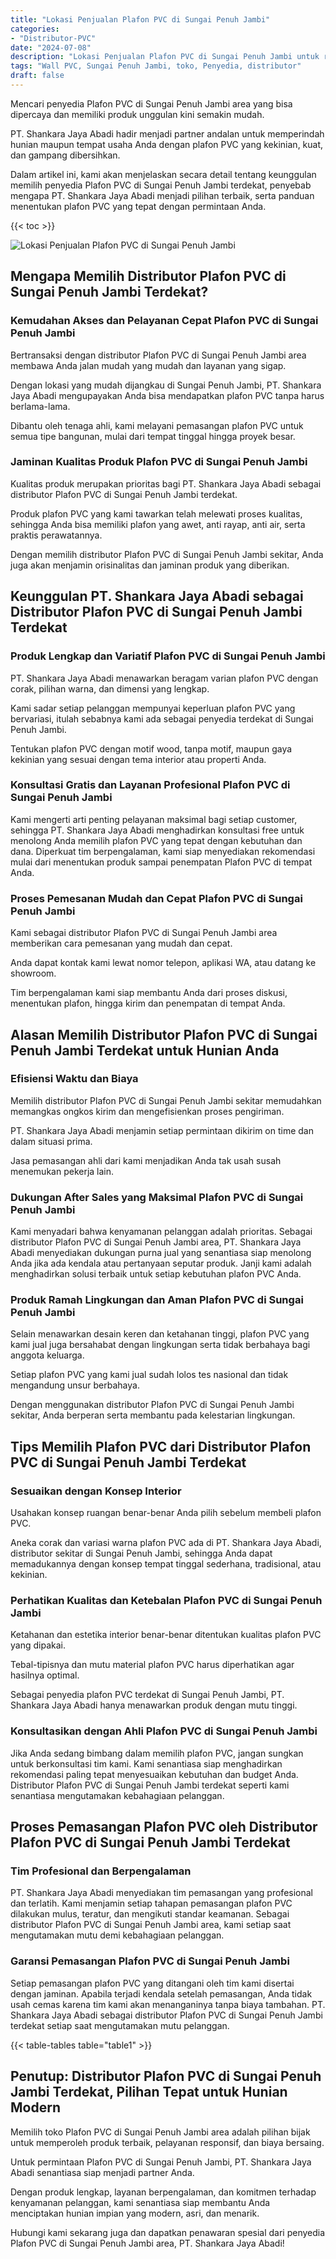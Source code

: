 ```yaml
---
title: "Lokasi Penjualan Plafon PVC di Sungai Penuh Jambi"
categories: 
- "Distributor-PVC"
date: "2024-07-08"
description: "Lokasi Penjualan Plafon PVC di Sungai Penuh Jambi untuk rumah, kantor, serta toko. Material unggulan, pilihan motif, pilihan warna menarik, beserta jasa penempatan ditangani oleh tim ahli serta jaminan resmi!|Jasa distribusi Plafon PVC di Sungai Penuh Jambi untuk keperluan rumah, perkantoran, maupun gerai, beserta produk unggulan dan pemasangan oleh tenaga ahli profesional dan garansi resmi.|Pilihan Plafon PVC di Sungai Penuh Jambi yang terbukti bagi rumah, office, dan ritel, bersama panel berkualitas dan penempatan ditangani oleh teknisi berpengalaman serta kepastian resmi.|Distribusi Plafon PVC di Sungai Penuh Jambi untuk rumah, kantor, dan gerai, beserta material berkualitas dan pemasangan oleh tenaga ahli berpengalaman, lengkap dengan garansi resmi.}"
tags: "Wall PVC, Sungai Penuh Jambi, toko, Penyedia, distributor"
draft: false
---
```


Mencari penyedia Plafon PVC di Sungai Penuh Jambi area yang bisa dipercaya dan memiliki produk unggulan kini semakin mudah.

PT. Shankara Jaya Abadi hadir menjadi partner andalan untuk memperindah hunian maupun tempat usaha Anda dengan plafon PVC yang kekinian, kuat, dan gampang dibersihkan.

Dalam artikel ini, kami akan menjelaskan secara detail tentang keunggulan memilih penyedia Plafon PVC di Sungai Penuh Jambi terdekat, penyebab mengapa PT. Shankara Jaya Abadi menjadi pilihan terbaik, serta panduan menentukan plafon PVC yang tepat dengan permintaan Anda.

{{< toc >}}

![Lokasi Penjualan Plafon PVC di Sungai Penuh Jambi](/images/Distributor-PVC/Lokasi-Penjualan-Plafon-PVC-di-Sungai-Penuh-Jambi.png)


## Mengapa Memilih Distributor Plafon PVC di Sungai Penuh Jambi Terdekat?

### Kemudahan Akses dan Pelayanan Cepat Plafon PVC di Sungai Penuh Jambi

Bertransaksi dengan distributor Plafon PVC di Sungai Penuh Jambi area membawa Anda jalan mudah yang mudah dan layanan yang sigap.

Dengan lokasi yang mudah dijangkau di Sungai Penuh Jambi, PT. Shankara Jaya Abadi mengupayakan Anda bisa mendapatkan plafon PVC tanpa harus berlama-lama.

Dibantu oleh tenaga ahli, kami melayani pemasangan plafon PVC untuk semua tipe bangunan, mulai dari tempat tinggal hingga proyek besar.

### Jaminan Kualitas Produk Plafon PVC di Sungai Penuh Jambi

Kualitas produk merupakan prioritas bagi PT. Shankara Jaya Abadi sebagai distributor Plafon PVC di Sungai Penuh Jambi terdekat.

Produk plafon PVC yang kami tawarkan telah melewati proses kualitas, sehingga Anda bisa memiliki plafon yang awet, anti rayap, anti air, serta praktis perawatannya.

Dengan memilih distributor Plafon PVC di Sungai Penuh Jambi sekitar, Anda juga akan menjamin orisinalitas dan jaminan produk yang diberikan.

## Keunggulan PT. Shankara Jaya Abadi sebagai Distributor Plafon PVC di Sungai Penuh Jambi Terdekat

### Produk Lengkap dan Variatif Plafon PVC di Sungai Penuh Jambi

PT. Shankara Jaya Abadi menawarkan beragam varian plafon PVC dengan corak, pilihan warna, dan dimensi yang lengkap.

Kami sadar setiap pelanggan mempunyai keperluan plafon PVC yang bervariasi, itulah sebabnya kami ada sebagai penyedia terdekat di Sungai Penuh Jambi.

Tentukan plafon PVC dengan motif wood, tanpa motif, maupun gaya kekinian yang sesuai dengan tema interior atau properti Anda.

### Konsultasi Gratis dan Layanan Profesional Plafon PVC di Sungai Penuh Jambi

Kami mengerti arti penting pelayanan maksimal bagi setiap customer, sehingga PT. Shankara Jaya Abadi menghadirkan konsultasi free untuk menolong Anda memilih plafon PVC yang tepat dengan kebutuhan dan dana. Diperkuat tim berpengalaman, kami siap menyediakan rekomendasi mulai dari menentukan produk sampai penempatan Plafon PVC di tempat Anda.

### Proses Pemesanan Mudah dan Cepat Plafon PVC di Sungai Penuh Jambi

Kami sebagai distributor Plafon PVC di Sungai Penuh Jambi area memberikan cara pemesanan yang mudah dan cepat.

Anda dapat kontak kami lewat nomor telepon, aplikasi WA, atau datang ke showroom.

Tim berpengalaman kami siap membantu Anda dari proses diskusi, menentukan plafon, hingga kirim dan penempatan di tempat Anda.

## Alasan Memilih Distributor Plafon PVC di Sungai Penuh Jambi Terdekat untuk Hunian Anda

### Efisiensi Waktu dan Biaya

Memilih distributor Plafon PVC di Sungai Penuh Jambi sekitar memudahkan memangkas ongkos kirim dan mengefisienkan proses pengiriman.

PT. Shankara Jaya Abadi menjamin setiap permintaan dikirim on time dan dalam situasi prima.

Jasa pemasangan ahli dari kami menjadikan Anda tak usah susah menemukan pekerja lain.

### Dukungan After Sales yang Maksimal Plafon PVC di Sungai Penuh Jambi

Kami menyadari bahwa kenyamanan pelanggan adalah prioritas. Sebagai distributor Plafon PVC di Sungai Penuh Jambi area, PT. Shankara Jaya Abadi menyediakan dukungan purna jual yang senantiasa siap menolong Anda jika ada kendala atau pertanyaan seputar produk. Janji kami adalah menghadirkan solusi terbaik untuk setiap kebutuhan plafon PVC Anda.

### Produk Ramah Lingkungan dan Aman Plafon PVC di Sungai Penuh Jambi

Selain menawarkan desain keren dan ketahanan tinggi, plafon PVC yang kami jual juga bersahabat dengan lingkungan serta tidak berbahaya bagi anggota keluarga.

Setiap plafon PVC yang kami jual sudah lolos tes nasional dan tidak mengandung unsur berbahaya.

Dengan menggunakan distributor Plafon PVC di Sungai Penuh Jambi sekitar, Anda berperan serta membantu pada kelestarian lingkungan.

## Tips Memilih Plafon PVC dari Distributor Plafon PVC di Sungai Penuh Jambi Terdekat

### Sesuaikan dengan Konsep Interior

Usahakan konsep ruangan benar-benar Anda pilih sebelum membeli plafon PVC.

Aneka corak dan variasi warna plafon PVC ada di PT. Shankara Jaya Abadi, distributor sekitar di Sungai Penuh Jambi, sehingga Anda dapat memadukannya dengan konsep tempat tinggal sederhana, tradisional, atau kekinian.

### Perhatikan Kualitas dan Ketebalan Plafon PVC di Sungai Penuh Jambi

Ketahanan dan estetika interior benar-benar ditentukan kualitas plafon PVC yang dipakai.

Tebal-tipisnya dan mutu material plafon PVC harus diperhatikan agar hasilnya optimal.

Sebagai penyedia plafon PVC terdekat di Sungai Penuh Jambi, PT. Shankara Jaya Abadi hanya menawarkan produk dengan mutu tinggi.

### Konsultasikan dengan Ahli Plafon PVC di Sungai Penuh Jambi

Jika Anda sedang bimbang dalam memilih plafon PVC, jangan sungkan untuk berkonsultasi tim kami. Kami senantiasa siap menghadirkan rekomendasi paling tepat menyesuaikan kebutuhan dan budget Anda. Distributor Plafon PVC di Sungai Penuh Jambi terdekat seperti kami senantiasa mengutamakan kebahagiaan pelanggan.

## Proses Pemasangan Plafon PVC oleh Distributor Plafon PVC di Sungai Penuh Jambi Terdekat

### Tim Profesional dan Berpengalaman

PT. Shankara Jaya Abadi menyediakan tim pemasangan yang profesional dan terlatih. Kami menjamin setiap tahapan pemasangan plafon PVC dilakukan mulus, teratur, dan mengikuti standar keamanan. Sebagai distributor Plafon PVC di Sungai Penuh Jambi area, kami setiap saat mengutamakan mutu demi kebahagiaan pelanggan.

### Garansi Pemasangan Plafon PVC di Sungai Penuh Jambi

Setiap pemasangan plafon PVC yang ditangani oleh tim kami disertai dengan jaminan. Apabila terjadi kendala setelah pemasangan, Anda tidak usah cemas karena tim kami akan menanganinya tanpa biaya tambahan. PT. Shankara Jaya Abadi sebagai distributor Plafon PVC di Sungai Penuh Jambi terdekat setiap saat mengutamakan mutu pelanggan.

{{< table-tables table="table1" >}}

## Penutup: Distributor Plafon PVC di Sungai Penuh Jambi Terdekat, Pilihan Tepat untuk Hunian Modern

Memilih toko Plafon PVC di Sungai Penuh Jambi area adalah pilihan bijak untuk memperoleh produk terbaik, pelayanan responsif, dan biaya bersaing.

Untuk permintaan Plafon PVC di Sungai Penuh Jambi, PT. Shankara Jaya Abadi senantiasa siap menjadi partner Anda.

Dengan produk lengkap, layanan berpengalaman, dan komitmen terhadap kenyamanan pelanggan, kami senantiasa siap membantu Anda menciptakan hunian impian yang modern, asri, dan menarik.

Hubungi kami sekarang juga dan dapatkan penawaran spesial dari penyedia Plafon PVC di Sungai Penuh Jambi area, PT. Shankara Jaya Abadi!